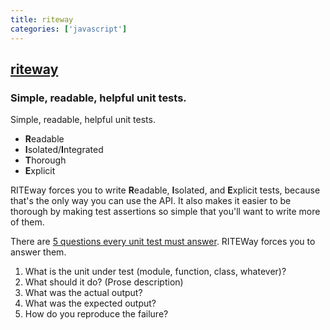 ```yaml
---
title: riteway
categories: ['javascript']
---
```

## [riteway](https://github.com/ericelliott/riteway)

### Simple, readable, helpful unit tests.


Simple, readable, helpful unit tests.

* **R**eadable
* **I**solated/**I**ntegrated
* **T**horough
* **E**xplicit

RITEway forces you to write **R**eadable, **I**solated, and **E**xplicit tests, because that's the only way you can use the API. It also makes it easier to be thorough by making test assertions so simple that you'll want to write more of them.

There are [5 questions every unit test must answer](https://medium.com/javascript-scene/what-every-unit-test-needs-f6cd34d9836d). RITEWay forces you to answer them.

1. What is the unit under test (module, function, class, whatever)?
2. What should it do? (Prose description)
3. What was the actual output?
4. What was the expected output?
5. How do you reproduce the failure?

